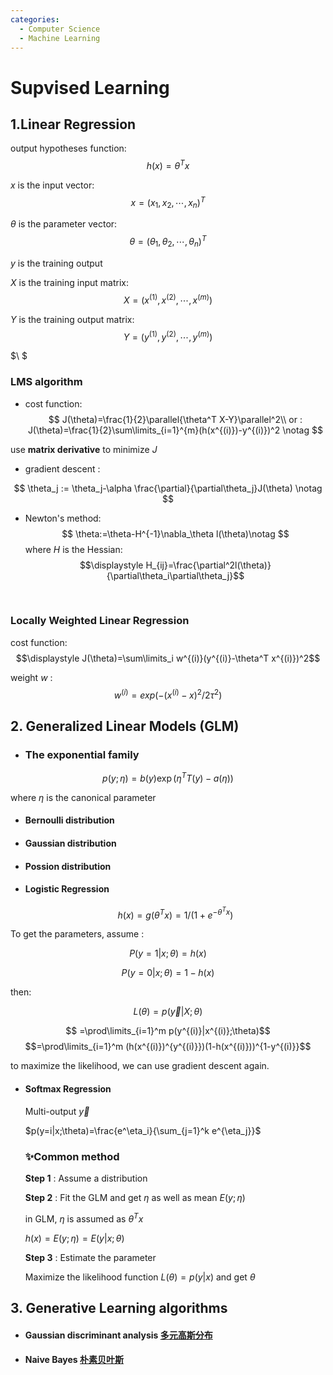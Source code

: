 ```yaml
---
categories: 
  - Computer Science
  - Machine Learning
---
```

# Supvised Learning

## 1.Linear Regression

output hypotheses function:	$$h(x)= \theta^Tx$$

$x$  is the input vector: $$x=(x_1,x_2,\cdots,x_n)^T$$

$\theta$  is the parameter vector:	$$\theta=(\theta_1,\theta_2,\cdots,\theta_n)^T$$

$y$  is the training output 

$X$ is the training input matrix:   $$X= (x^{(1)},x^{(2)},\cdots,x^{(m)})$$

$Y$ is the training output matrix:	$$Y=(y^{(1)},y^{(2)},\cdots,y^{(m)})$$

$\\ $ 

### LMS algorithm 

- cost function:	
  $$
  J(\theta)=\frac{1}{2}\parallel{\theta^T X-Y}\parallel^2\\
          or : J(\theta)=\frac{1}{2}\sum\limits_{i=1}^{m}(h(x^{(i)})-y^{(i)})^2
          \notag
  $$

 use **matrix derivative** to minimize $J$	 

-  gradient descent :	

$$
\theta_j := \theta_j-\alpha \frac{\partial}{\partial\theta_j}J(\theta)
\notag
$$



 <!--more-->

- Newton's method:	
  $$
  \theta:=\theta-H^{-1}\nabla_\theta l(\theta)\notag
  $$
  where $H$ is the Hessian: $$\displaystyle H_{ij}=\frac{\partial^2l(\theta)}{\partial\theta_i\partial\theta_j}$$

​      



### Locally Weighted Linear Regression

cost function:   $$\displaystyle J(\theta)=\sum\limits_i w^{(i)}(y^{(i)}-\theta^T x^{(i)})^2$$

weight $w$ :  	$$w^{(i)}=exp(-(x^{(i)}-x)^2/2\tau^2)$$





## 2. Generalized Linear Models (GLM)

- ### The exponential family

$$p(y;\eta)=b(y)\exp(\eta^T T(y)-a(\eta))$$

  where $\eta$  is the canonical parameter

- #### Bernoulli distribution

- #### Gaussian distribution

- #### Possion distribution

- #### Logistic Regression

  $$h(x)=g(\theta^T x)=1/(1+e^{-\theta^T x})$$

  

 To get the parameters, assume :

$$P(y=1| x;\theta)=h(x)$$

  $$P(y=0|x;\theta)=1-h(x)$$

  then:

  $$L(\theta)=p(\vec{y}|X;\theta)$$

$$ =\prod\limits_{i=1}^m p(y^{(i)}|x^{(i)};\theta)$$   $$=\prod\limits_{i=1}^m (h(x^{(i)})^{y^{(i)}})(1-h(x^{(i)}))^{1-y^{(i)}}$$


  to maximize the likelihood, we can use gradient descent again.

  

- #### Softmax Regression

  Multi-output $\vec{y}$

  $p(y=i|x;\theta)=\frac{e^\eta_i}{\sum_{j=1}^k e^{\eta_j}}$

  


  ### ✨Common method

  **Step 1**  :	Assume a distribution

  **Step 2** :	 Fit the GLM and get  $\eta$  as well as mean $E(y;\eta)$

  in GLM, $\eta$  is assumed as $\theta^T x$

  $h(x)=E(y;\eta)=E(y|x;\theta)$

  **Step 3**	:  Estimate the parameter

  Maximize  the likelihood function $L(\theta)=p(y|x)$ and get $\theta$





## 3. Generative Learning algorithms

- #### Gaussian discriminant analysis   [多元高斯分布](https://zhuanlan.zhihu.com/p/58987388)

- #### Naive Bayes		[朴素贝叶斯](https://zhuanlan.zhihu.com/p/25493221)
  

  